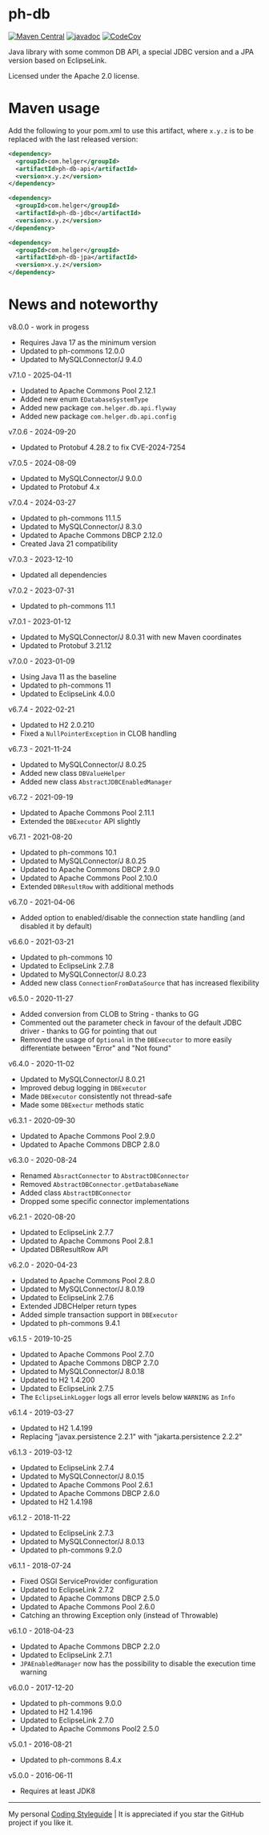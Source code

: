 # ph-db

[![Maven Central](https://maven-badges.herokuapp.com/maven-central/com.helger/ph-db-parent-pom/badge.svg)](https://maven-badges.herokuapp.com/maven-central/com.helger/ph-db-parent-pom) 
[![javadoc](https://javadoc.io/badge2/com.helger/ph-db-parent-pom/javadoc.svg)](https://javadoc.io/doc/com.helger/ph-db-parent-pom)
[![CodeCov](https://codecov.io/gh/phax/ph-db/branch/master/graph/badge.svg)](https://codecov.io/gh/phax/ph-db)

Java library with some common DB API, a special JDBC version and a JPA version based on EclipseLink.

Licensed under the Apache 2.0 license.

# Maven usage

Add the following to your pom.xml to use this artifact, where `x.y.z` is to be replaced with the last released version:

```xml
<dependency>
  <groupId>com.helger</groupId>
  <artifactId>ph-db-api</artifactId>
  <version>x.y.z</version>
</dependency>
```

```xml
<dependency>
  <groupId>com.helger</groupId>
  <artifactId>ph-db-jdbc</artifactId>
  <version>x.y.z</version>
</dependency>
```

```xml
<dependency>
  <groupId>com.helger</groupId>
  <artifactId>ph-db-jpa</artifactId>
  <version>x.y.z</version>
</dependency>
```

# News and noteworthy

v8.0.0 - work in progess
* Requires Java 17 as the minimum version
* Updated to ph-commons 12.0.0
* Updated to MySQLConnector/J 9.4.0

v7.1.0 - 2025-04-11
* Updated to Apache Commons Pool 2.12.1
* Added new enum `EDatabaseSystemType`
* Added new package `com.helger.db.api.flyway`
* Added new package `com.helger.db.api.config`

v7.0.6 - 2024-09-20
* Updated to Protobuf 4.28.2 to fix CVE-2024-7254

v7.0.5 - 2024-08-09
* Updated to MySQLConnector/J 9.0.0
* Updated to Protobuf 4.x

v7.0.4 - 2024-03-27
* Updated to ph-commons 11.1.5
* Updated to MySQLConnector/J 8.3.0
* Updated to Apache Commons DBCP 2.12.0
* Created Java 21 compatibility

v7.0.3 - 2023-12-10
* Updated all dependencies

v7.0.2 - 2023-07-31
* Updated to ph-commons 11.1

v7.0.1 - 2023-01-12
* Updated to MySQLConnector/J 8.0.31 with new Maven coordinates
* Updated to Protobuf 3.21.12

v7.0.0 - 2023-01-09
* Using Java 11 as the baseline
* Updated to ph-commons 11
* Updated to EclipseLink 4.0.0

v6.7.4 - 2022-02-21
* Updated to H2 2.0.210
* Fixed a `NullPointerException` in CLOB handling

v6.7.3 - 2021-11-24
* Updated to MySQLConnector/J 8.0.25
* Added new class `DBValueHelper`
* Added new class `AbstractJDBCEnabledManager`

v6.7.2 - 2021-09-19
* Updated to Apache Commons Pool 2.11.1
* Extended the `DBExecutor` API slightly

v6.7.1 - 2021-08-20
* Updated to ph-commons 10.1
* Updated to MySQLConnector/J 8.0.25
* Updated to Apache Commons DBCP 2.9.0
* Updated to Apache Commons Pool 2.10.0
* Extended `DBResultRow` with additional methods

v6.7.0 - 2021-04-06
* Added option to enabled/disable the connection state handling (and disabled it by default)

v6.6.0 - 2021-03-21
* Updated to ph-commons 10
* Updated to EclipseLink 2.7.8
* Updated to MySQLConnector/J 8.0.23
* Added new class `ConnectionFromDataSource` that has increased flexibility

v6.5.0 - 2020-11-27
* Added conversion from CLOB to String - thanks to GG
* Commented out the parameter check in favour of the default JDBC driver - thanks to GG for pointing that out
* Removed the usage of `Optional` in the `DBExecutor` to more easily differentiate between "Error" and "Not found"

v6.4.0 - 2020-11-02
* Updated to MySQLConnector/J 8.0.21
* Improved debug logging in `DBExecutor`
* Made `DBExecutor` consistently not thread-safe
* Made some `DBExectur` methods static

v6.3.1 - 2020-09-30
* Updated to Apache Commons Pool 2.9.0
* Updated to Apache Commons DBCP 2.8.0

v6.3.0 - 2020-08-24
* Renamed `AbsractConnector` to `AbstractDBConnector`
* Removed `AbstractDBConnector.getDatabaseName`
* Added class `AbstractDBConnector`
* Dropped some specific connector implementations

v6.2.1 - 2020-08-20
* Updated to EclipseLink 2.7.7
* Updated to Apache Commons Pool 2.8.1
* Updated DBResultRow API

v6.2.0 - 2020-04-23
* Updated to Apache Commons Pool 2.8.0
* Updated to MySQLConnector/J 8.0.19
* Updated to EclipseLink 2.7.6
* Extended JDBCHelper return types
* Added simple transaction support in `DBExecutor`
* Updated to ph-commons 9.4.1

v6.1.5 - 2019-10-25
* Updated to Apache Commons Pool 2.7.0
* Updated to Apache Commons DBCP 2.7.0
* Updated to MySQLConnector/J 8.0.18
* Updated to H2 1.4.200
* Updated to EclipseLink 2.7.5
* The `EclipseLinkLogger` logs all error levels below `WARNING` as `Info`

v6.1.4 - 2019-03-27
* Updated to H2 1.4.199
* Replacing "javax.persistence 2.2.1" with "jakarta.persistence 2.2.2"

v6.1.3 - 2019-03-12
* Updated to EclipseLink 2.7.4
* Updated to MySQLConnector/J 8.0.15
* Updated to Apache Commons Pool 2.6.1
* Updated to Apache Commons DBCP 2.6.0
* Updated to H2 1.4.198

v6.1.2 - 2018-11-22
* Updated to EclipseLink 2.7.3
* Updated to MySQLConnector/J 8.0.13
* Updated to ph-commons 9.2.0

v6.1.1 - 2018-07-24
* Fixed OSGI ServiceProvider configuration
* Updated to EclipseLink 2.7.2
* Updated to Apache Commons DBCP 2.5.0
* Updated to Apache Commons Pool 2.6.0
* Catching an throwing Exception only (instead of Throwable)

v6.1.0 - 2018-04-23
* Updated to Apache Commons DBCP 2.2.0
* Updated to EclipseLink 2.7.1
* `JPAEnabledManager` now has the possibility to disable the execution time warning

v6.0.0 - 2017-12-20
* Updated to ph-commons 9.0.0
* Updated to H2 1.4.196
* Updated to EclipseLink 2.7.0
* Updated to Apache Commons Pool2 2.5.0

v5.0.1 - 2016-08-21
* Updated to ph-commons 8.4.x

v5.0.0 - 2016-06-11
* Requires at least JDK8

---

My personal [Coding Styleguide](https://github.com/phax/meta/blob/master/CodingStyleguide.md) |
It is appreciated if you star the GitHub project if you like it.